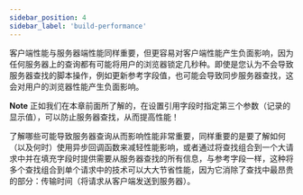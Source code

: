 ```yaml
---
sidebar_position: 4
sidebar_label: 'build-performance'
---
```

客户端性能与服务器端性能同样重要，但更容易对客户端性能产生负面影响，因为任何服务器上的查询都有可能将用户的浏览器锁定几秒种。即使是您认为不会导致服务器查找的脚本操作，例如更新参考字段值，也可能会导致同步服务器查找，这会对用户的浏览器性能产生负面影响。

**Note**
正如我们在本章前面所了解的，在设置引用字段时指定第三个参数（记录的显示值），可以防止服务器查找，从而提高性能！

了解哪些可能导致服务器查询从而影响性能非常重要，同样重要的是要了解如何（以及何时）使用异步回调函数来减轻性能影响，或者通过将查找组合到一个大请求中并在填充字段时提供需要从服务器查找的所有信息，与参考字段一样，这种将多个查找组合到单个请求中的技术可以大大节省性能，因为它消除了查找中最昂贵的部分：传输时间（将请求从客户端发送到服务器）。